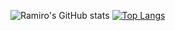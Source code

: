 ![Ramiro's GitHub stats](https://github-readme-stats.vercel.app/api?username=ramirolc02&show_icons=true&theme=radical)
[![Top Langs](https://github-readme-stats.vercel.app/api/top-langs/?username=ramirolc02&layout=demo)](https://github.com/ramirolc02/github-readme-stats)
